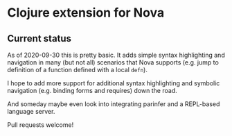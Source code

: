 # Clojure extension for Nova

## Current status

As of 2020-09-30 this is pretty basic. It adds simple syntax highlighting and
navigation in many (but not all) scenarios that Nova supports (e.g. jump to
definition of a function defined with a local `defn`).

I hope to add more support for additional syntax highlighting and symbolic
navigation (e.g. binding forms and requires) down the road.

And someday maybe even look into integrating parinfer and a REPL-based language
server.

Pull requests welcome!
